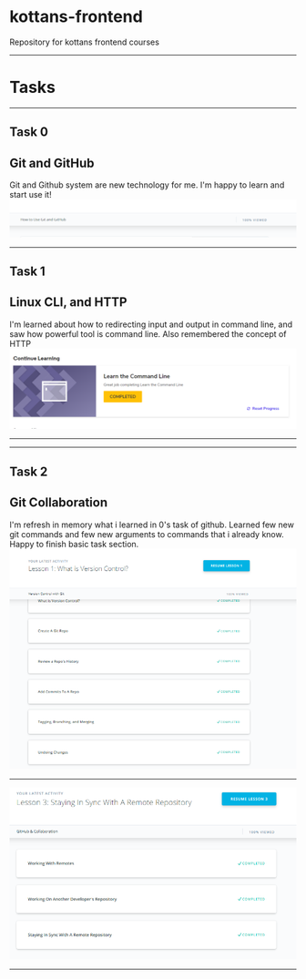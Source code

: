 # kottans-frontend
Repository for kottans frontend courses

***
# Tasks
***

## Task 0
## Git and GitHub
Git and Github system are new technology for me. I'm happy to learn and start use it!
![howtoUseGit](https://github.com/StebeLski/kottans-frontend/blob/master/img/howtouseGit.PNG)

***
## Task 1
## Linux CLI, and HTTP
I'm learned about how to redirecting input and output in command line, and saw how powerful tool is command line. Also remembered the concept of HTTP
![commandLine](https://github.com/StebeLski/kottans-frontend/blob/master/img/commandLine.PNG)

***

***
## Task 2
## Git Collaboration
I'm refresh in memory what i learned in 0's task of github. Learned few new git commands and few new arguments to commands that i already know.
Happy to finish basic task section.
![versionControl](https://github.com/StebeLski/kottans-frontend/blob/master/img/versionControl3_1.PNG)
***
![gitHubForCollab](https://github.com/StebeLski/kottans-frontend/blob/master/img/gitGithubCollab.PNG)

***



